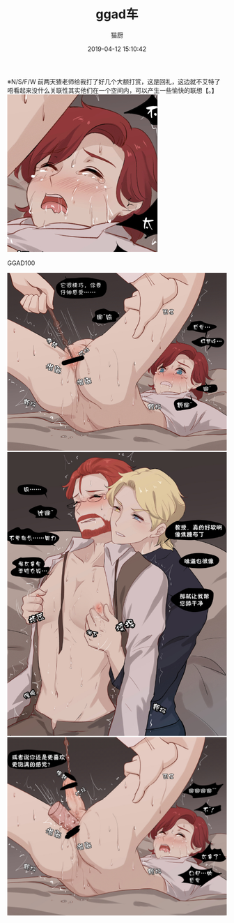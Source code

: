 ﻿---
layout: post
title: ggad车
date: 2019-04-12 15:10:42
updated: 2019-04-12 15:10:42
comments: true
categories: []
tags: [ggad]
keywords: []
permalink: "hello-ggad1"
author: "猫厨"
description: ""
toc: true
---
※N/S/F/W
前两天猹老师给我打了好几个大额打赏，这是回礼，这边就不艾特了
唔看起来没什么关联性其实他们在一个空间内，可以产生一些愉快的联想【。】
![](https://raw.githubusercontent.com/alicewish/meowchain247/master/GGAD100.png)
<!-- more --> GGAD100
![](https://raw.githubusercontent.com/alicewish/meowchain247/master/Unnatural-006-000.jpg)
![](https://raw.githubusercontent.com/alicewish/meowchain247/master/Unnatural-007-000.jpg)
![](https://raw.githubusercontent.com/alicewish/meowchain247/master/Unnatural-008-000.jpg)
 
